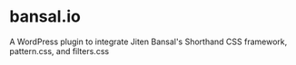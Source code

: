 # bansal.io
A WordPress plugin to integrate Jiten Bansal's Shorthand CSS framework, pattern.css, and filters.css